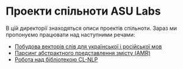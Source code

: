 # Проекти спільноти ASU Labs

В цій директорії знаходяться описи проектів спільноти.
Зараз ми пропонуємо працювати над наступними речами:

- [Побудова векторів слів для української і російської мов](word-vectors.md)
- [Парсинг абстрактного представлення змісту (AMR)](amr-parsing.md)
- [Робота над бібліотекою CL-NLP](cl-nlp.md)
